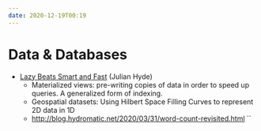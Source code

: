 ```yaml
---
date: 2020-12-19T00:19
---
```


# Data & Databases

- [Lazy Beats Smart and Fast](https://youtu.be/vbTuwv9VXu0) (Julian Hyde)
  - Materialized views: pre-writing copies of data in order to speed up queries. A generalized form of indexing. 
  - Geospatial datasets: Using Hilbert Space Filling Curves to represent 2D data in 1D
  - http://blog.hydromatic.net/2020/03/31/word-count-revisited.html
``

